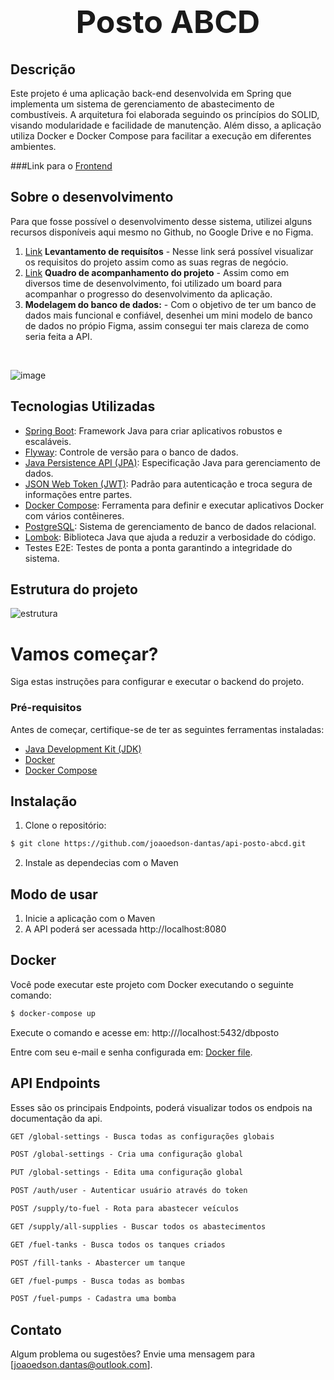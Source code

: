 <h1 style="font-size:50px" align="center">Posto ABCD</h1>

## Descrição

Este projeto é uma aplicação back-end desenvolvida em Spring que implementa um sistema de gerenciamento de abastecimento de combustíveis. A arquitetura foi elaborada seguindo os princípios do SOLID, visando modularidade e facilidade de manutenção. Além disso, a aplicação utiliza Docker e Docker Compose para facilitar a execução em diferentes ambientes.

###Link para o [Frontend](https://github.com/joaoedson-dantas/frontend-posto)

## Sobre o desenvolvimento

Para que fosse possível o desenvolvimento desse sistema, utilizei alguns recursos disponíveis 
aqui mesmo no Github, no Google Drive e no Figma.

1. [Link](https://docs.google.com/document/d/1PnWNfzcBYsXSAIET_Hn1KgaTRsJkkjHfBYwFnQ0TMOQ/edit?usp=sharing) **Levantamento de requisítos** - Nesse link será possível visualizar os requisitos do projeto assim como as suas regras de negócio.
2. [Link](https://github.com/users/joaoedson-dantas/projects/3) **Quadro de acompanhamento do projeto** - Assim como em diversos time de desenvolvimento, foi utilizado um board para acompanhar o progresso do desenvolvimento da aplicação.
3. **Modelagem do banco de dados:** - Com o objetivo de ter um banco de dados mais funcional e confiável, desenhei um mini modelo de banco de dados no própio Figma, assim consegui ter mais clareza de como seria feita a API.
   <p align="center">
   <br>
 ![image](https://github.com/joaoedson-dantas/api-posto-abcd/assets/114243172/d13f7e30-cd1a-4ea3-ba00-008e4a938b3c)


</p>

## Tecnologias Utilizadas

- [Spring Boot](https://spring.io/projects/spring-boot): Framework Java para criar aplicativos robustos e escaláveis.
- [Flyway](https://flywaydb.org/): Controle de versão para o banco de dados.
- [Java Persistence API (JPA)](https://docs.oracle.com/javaee/7/tutorial/persistence-intro.htm): Especificação Java para gerenciamento de dados.
- [JSON Web Token (JWT)](https://jwt.io/): Padrão para autenticação e troca segura de informações entre partes.
- [Docker Compose](https://docs.docker.com/compose/): Ferramenta para definir e executar aplicativos Docker com vários contêineres.
- [PostgreSQL](https://www.postgresql.org/): Sistema de gerenciamento de banco de dados relacional.
- [Lombok](https://projectlombok.org/): Biblioteca Java que ajuda a reduzir a verbosidade do código.
- Testes E2E: Testes de ponta a ponta garantindo a integridade do sistema.
  
## Estrutura do projeto 
  ![estrutura](https://github.com/joaoedson-dantas/api-posto-abcd/assets/114243172/0b0a7f5d-caf1-4487-ac90-f1c4d73ff72f)


# Vamos começar?

Siga estas instruções para configurar e executar o backend do projeto.

### Pré-requisitos

Antes de começar, certifique-se de ter as seguintes ferramentas instaladas:

- [Java Development Kit (JDK)](https://www.oracle.com/java/technologies/javase-downloads.html)
- [Docker](https://docs.docker.com/get-docker/)
- [Docker Compose](https://docs.docker.com/compose/install/)

## Instalação

1. Clone o repositório:

```bash
$ git clone https://github.com/joaoedson-dantas/api-posto-abcd.git
```

2. Instale as dependecias com o Maven

## Modo de usar

1. Inicie a aplicação com o Maven 
2. A API poderá ser acessada http://localhost:8080

## Docker

Você pode executar este projeto com Docker executando o seguinte comando:

```bash
$ docker-compose up
```
Execute o comando e acesse em:  http:///localhost:5432/dbposto

Entre com seu e-mail e senha configurada em: [Docker file](./docker-compose.yml).

## API Endpoints
Esses são os principais Endpoints, poderá visualizar todos os endpois na documentação da api.

```markdown
GET /global-settings - Busca todas as configurações globais

POST /global-settings - Cria uma configuração global

PUT /global-settings - Edita uma configuração global

POST /auth/user - Autenticar usuário através do token 

POST /supply/to-fuel - Rota para abastecer veículos

GET /supply/all-supplies - Buscar todos os abastecimentos

GET /fuel-tanks - Busca todos os tanques criados

POST /fill-tanks - Abastercer um tanque

GET /fuel-pumps - Busca todas as bombas

POST /fuel-pumps - Cadastra uma bomba


```

## Contato
Algum problema ou sugestões? Envie uma mensagem para [joaoedson.dantas@outlook.com].
